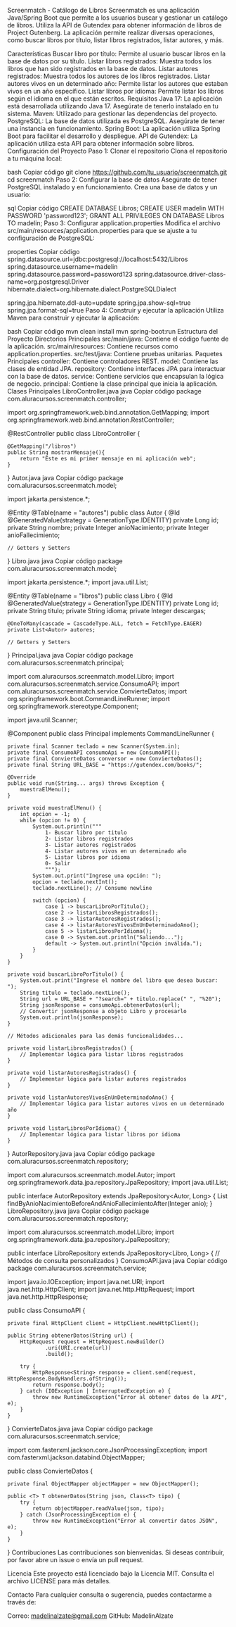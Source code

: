 Screenmatch - Catálogo de Libros
Screenmatch es una aplicación Java/Spring Boot que permite a los usuarios buscar y gestionar un catálogo de libros. Utiliza la API de Gutendex para obtener información de libros de Project Gutenberg. La aplicación permite realizar diversas operaciones, como buscar libros por título, listar libros registrados, listar autores, y más.

Características
Buscar libro por título: Permite al usuario buscar libros en la base de datos por su título.
Listar libros registrados: Muestra todos los libros que han sido registrados en la base de datos.
Listar autores registrados: Muestra todos los autores de los libros registrados.
Listar autores vivos en un determinado año: Permite listar los autores que estaban vivos en un año específico.
Listar libros por idioma: Permite listar los libros según el idioma en el que están escritos.
Requisitos
Java 17: La aplicación está desarrollada utilizando Java 17. Asegúrate de tenerlo instalado en tu sistema.
Maven: Utilizado para gestionar las dependencias del proyecto.
PostgreSQL: La base de datos utilizada es PostgreSQL. Asegúrate de tener una instancia en funcionamiento.
Spring Boot: La aplicación utiliza Spring Boot para facilitar el desarrollo y despliegue.
API de Gutendex: La aplicación utiliza esta API para obtener información sobre libros.
Configuración del Proyecto
Paso 1: Clonar el repositorio
Clona el repositorio a tu máquina local:

bash
Copiar código
git clone https://github.com/tu_usuario/screenmatch.git
cd screenmatch
Paso 2: Configurar la base de datos
Asegúrate de tener PostgreSQL instalado y en funcionamiento. Crea una base de datos y un usuario:

sql
Copiar código
CREATE DATABASE Libros;
CREATE USER madelin WITH PASSWORD 'password123';
GRANT ALL PRIVILEGES ON DATABASE Libros TO madelin;
Paso 3: Configurar application.properties
Modifica el archivo src/main/resources/application.properties para que se ajuste a tu configuración de PostgreSQL:

properties
Copiar código
spring.datasource.url=jdbc:postgresql://localhost:5432/Libros
spring.datasource.username=madelin
spring.datasource.password=password123
spring.datasource.driver-class-name=org.postgresql.Driver
hibernate.dialect=org.hibernate.dialect.PostgreSQLDialect

spring.jpa.hibernate.ddl-auto=update
spring.jpa.show-sql=true
spring.jpa.format-sql=true
Paso 4: Construir y ejecutar la aplicación
Utiliza Maven para construir y ejecutar la aplicación:

bash
Copiar código
mvn clean install
mvn spring-boot:run
Estructura del Proyecto
Directorios Principales
src/main/java: Contiene el código fuente de la aplicación.
src/main/resources: Contiene recursos como application.properties.
src/test/java: Contiene pruebas unitarias.
Paquetes Principales
controller: Contiene controladores REST.
model: Contiene las clases de entidad JPA.
repository: Contiene interfaces JPA para interactuar con la base de datos.
service: Contiene servicios que encapsulan la lógica de negocio.
principal: Contiene la clase principal que inicia la aplicación.
Clases Principales
LibroController.java
java
Copiar código
package com.aluracursos.screenmatch.controller;

import org.springframework.web.bind.annotation.GetMapping;
import org.springframework.web.bind.annotation.RestController;

@RestController
public class LibroController {

    @GetMapping("/libros")
    public String mostrarMensaje(){
        return "Este es mi primer mensaje en mi aplicación web";
    }
}
Autor.java
java
Copiar código
package com.aluracursos.screenmatch.model;

import jakarta.persistence.*;

@Entity
@Table(name = "autores")
public class Autor {
    @Id
    @GeneratedValue(strategy = GenerationType.IDENTITY)
    private Long id;
    private String nombre;
    private Integer anioNacimiento;
    private Integer anioFallecimiento;

    // Getters y Setters
}
Libro.java
java
Copiar código
package com.aluracursos.screenmatch.model;

import jakarta.persistence.*;
import java.util.List;

@Entity
@Table(name = "libros")
public class Libro {
    @Id
    @GeneratedValue(strategy = GenerationType.IDENTITY)
    private Long id;
    private String titulo;
    private String idioma;
    private Integer descargas;

    @OneToMany(cascade = CascadeType.ALL, fetch = FetchType.EAGER)
    private List<Autor> autores;

    // Getters y Setters
}
Principal.java
java
Copiar código
package com.aluracursos.screenmatch.principal;

import com.aluracursos.screenmatch.model.Libro;
import com.aluracursos.screenmatch.service.ConsumoAPI;
import com.aluracursos.screenmatch.service.ConvierteDatos;
import org.springframework.boot.CommandLineRunner;
import org.springframework.stereotype.Component;

import java.util.Scanner;

@Component
public class Principal implements CommandLineRunner {

    private final Scanner teclado = new Scanner(System.in);
    private final ConsumoAPI consumoApi = new ConsumoAPI();
    private final ConvierteDatos conversor = new ConvierteDatos();
    private final String URL_BASE = "https://gutendex.com/books/";

    @Override
    public void run(String... args) throws Exception {
        muestraElMenu();
    }

    private void muestraElMenu() {
        int opcion = -1;
        while (opcion != 0) {
            System.out.println("""
                1- Buscar libro por titulo
                2- Listar libros registrados
                3- Listar autores registrados
                4- Listar autores vivos en un determinado año
                5- Listar libros por idioma
                0- Salir
                """);
            System.out.print("Ingrese una opción: ");
            opcion = teclado.nextInt();
            teclado.nextLine(); // Consume newline

            switch (opcion) {
                case 1 -> buscarLibroPorTitulo();
                case 2 -> listarLibrosRegistrados();
                case 3 -> listarAutoresRegistrados();
                case 4 -> listarAutoresVivosEnUnDeterminadoAno();
                case 5 -> listarLibrosPorIdioma();
                case 0 -> System.out.println("Saliendo...");
                default -> System.out.println("Opción inválida.");
            }
        }
    }

    private void buscarLibroPorTitulo() {
        System.out.print("Ingrese el nombre del libro que desea buscar: ");
        String titulo = teclado.nextLine();
        String url = URL_BASE + "?search=" + titulo.replace(" ", "%20");
        String jsonResponse = consumoApi.obtenerDatos(url);
        // Convertir jsonResponse a objeto Libro y procesarlo
        System.out.println(jsonResponse);
    }

    // Métodos adicionales para las demás funcionalidades...

    private void listarLibrosRegistrados() {
        // Implementar lógica para listar libros registrados
    }

    private void listarAutoresRegistrados() {
        // Implementar lógica para listar autores registrados
    }

    private void listarAutoresVivosEnUnDeterminadoAno() {
        // Implementar lógica para listar autores vivos en un determinado año
    }

    private void listarLibrosPorIdioma() {
        // Implementar lógica para listar libros por idioma
    }
}
AutorRepository.java
java
Copiar código
package com.aluracursos.screenmatch.repository;

import com.aluracursos.screenmatch.model.Autor;
import org.springframework.data.jpa.repository.JpaRepository;
import java.util.List;

public interface AutorRepository extends JpaRepository<Autor, Long> {
    List<Autor> findByAnioNacimientoBeforeAndAnioFallecimientoAfter(Integer anio);
}
LibroRepository.java
java
Copiar código
package com.aluracursos.screenmatch.repository;

import com.aluracursos.screenmatch.model.Libro;
import org.springframework.data.jpa.repository.JpaRepository;

public interface LibroRepository extends JpaRepository<Libro, Long> {
    // Métodos de consulta personalizados
}
ConsumoAPI.java
java
Copiar código
package com.aluracursos.screenmatch.service;

import java.io.IOException;
import java.net.URI;
import java.net.http.HttpClient;
import java.net.http.HttpRequest;
import java.net.http.HttpResponse;

public class ConsumoAPI {

    private final HttpClient client = HttpClient.newHttpClient();

    public String obtenerDatos(String url) {
        HttpRequest request = HttpRequest.newBuilder()
                .uri(URI.create(url))
                .build();

        try {
            HttpResponse<String> response = client.send(request, HttpResponse.BodyHandlers.ofString());
            return response.body();
        } catch (IOException | InterruptedException e) {
            throw new RuntimeException("Error al obtener datos de la API", e);
        }
    }
}
ConvierteDatos.java
java
Copiar código
package com.aluracursos.screenmatch.service;

import com.fasterxml.jackson.core.JsonProcessingException;
import com.fasterxml.jackson.databind.ObjectMapper;

public class ConvierteDatos {

    private final ObjectMapper objectMapper = new ObjectMapper();

    public <T> T obtenerDatos(String json, Class<T> tipo) {
        try {
            return objectMapper.readValue(json, tipo);
        } catch (JsonProcessingException e) {
            throw new RuntimeException("Error al convertir datos JSON", e);
        }
    }
}
Contribuciones
Las contribuciones son bienvenidas. Si deseas contribuir, por favor abre un issue o envía un pull request.

Licencia
Este proyecto está licenciado bajo la Licencia MIT. Consulta el archivo LICENSE para más detalles.

Contacto
Para cualquier consulta o sugerencia, puedes contactarme a través de:

Correo: madelinalzate@gmail.com
GitHub: MadelinAlzate
